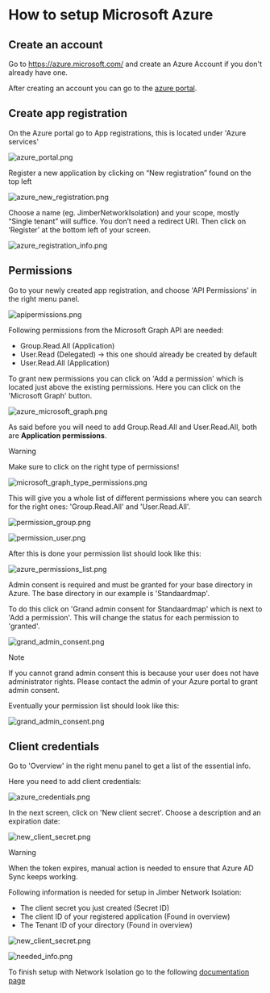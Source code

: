 # How to setup Microsoft Azure

## Create an account
Go to https://azure.microsoft.com/ and create an Azure Account if you don't already have one.

After creating an account you can go to the [azure portal](https://portal.azure.com/#home).


## Create app registration
On the Azure portal go to App registrations, this is located under 'Azure services'


![azure_portal.png](/azure_portal.png ':size=900')



Register a new application by clicking on “New registration” found on the top left


![azure_new_registration.png](/azure_new_registration.png ':size=900')




Choose a name (eg. JimberNetworkIsolation) and your scope, mostly “Single tenant” will suffice.
You don’t need a redirect URI.
Then click on ‘Register’ at the bottom left of your screen.


![azure_registration_info.png](/azure_registration_info.png ':size=900')



## Permissions

Go to your newly created app registration, and choose 'API Permissions' in the right menu panel.


![apipermissions.png](/apipermissions.png ':size=900')


Following permissions from the Microsoft Graph API are needed:
- Group.Read.All (Application)
- User.Read (Delegated) -> this one should already be created by default
- User.Read.All (Application)

To grant new permissions you can click on 'Add a permission' which is located just above the existing permissions. 
Here you can click on the 'Microsoft Graph' button.


![azure_microsoft_graph.png](/request_api.png ':size=900')


As said before you will need to add Group.Read.All and User.Read.All, both are **Application permissions**. 

>[!WARNING]
> Make sure to click on the right type of permissions!




![microsoft_graph_type_permissions.png](/request_api_2.png ':size=900')


This will give you a whole list of different permissions where you can search for the right ones: 'Group.Read.All' and 'User.Read.All'.


![permission_group.png](/permission_group.png ':size=500')


![permission_user.png](/permission_user.png ':size=500')


After this is done your permission list should look like this:


![azure_permissions_list.png](/azure_permissions_list.png ':size=900')



Admin consent is required and must be granted for your base directory in Azure. The base directory in our example is 'Standaardmap'.

To do this click on 'Grand admin consent for Standaardmap'  which is next to 'Add a permission'. This will change the status for each permission to 'granted'.


![grand_admin_consent.png](/grant_admin_consent.png ':size=900')


>[!NOTE] 
> If you cannot grand admin consent this is because your user does not have administrator rights. Please contact the admin of your Azure portal to grant admin consent.


Eventually your permission list should look like this:


![grand_admin_consent.png](/configured_permissions.png ':size=900')



## Client credentials
Go to 'Overview' in the right menu panel to get a list of the essential info.

Here you need to add client credentials:

![azure_credentials.png](/azure_credentials.png ':size=900')


In the next screen, click on 'New client secret'. Choose a description and an expiration date: 

![new_client_secret.png](/new_client_secret.png ':size=900')

>[!WARNING]
> When the token expires, manual action is needed to ensure that Azure AD Sync keeps working.






Following information is needed for setup in Jimber Network Isolation:
- The client secret you just created (Secret ID)
- The client ID of your registered application (Found in overview)
- The Tenant ID of your directory (Found in overview)


![new_client_secret.png](/secret_id.png ':size=900')


![needed_info.png](/needed_info.png ':size=900')


To finish setup with Network Isolation go to the following [documentation page](/company/integrations/integrations.md)